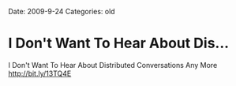 Date: 2009-9-24
Categories: old

# I Don't Want To Hear About Dis...

I Don't Want To Hear About Distributed Conversations Any More <a href="http://bit.ly/13TQ4E" rel="nofollow">http://bit.ly/13TQ4E</a>
